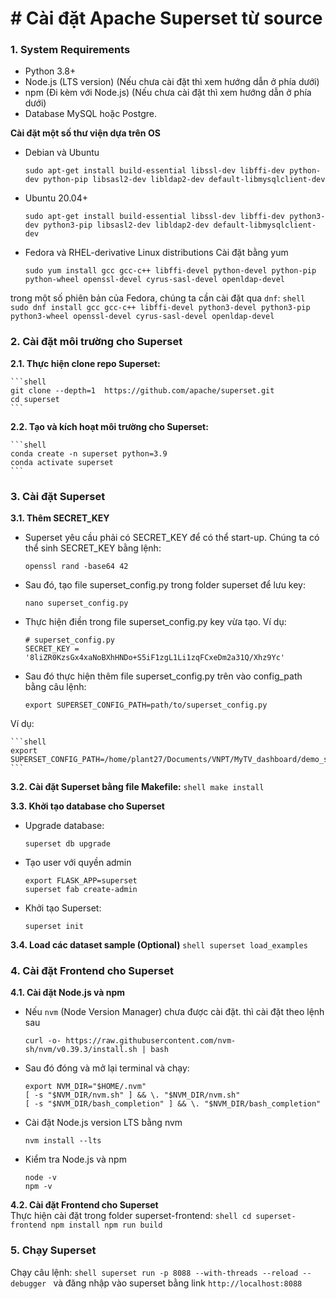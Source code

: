 # # Cài đặt Apache Superset từ source

### 1. System Requirements

* Python 3.8+
* Node.js (LTS version) (Nếu chưa cài đặt thì xem hướng dẫn ở phía dưới)
* npm (Đi kèm với Node.js) (Nếu chưa cài đặt thì xem hướng dẫn ở phía dưới)
* Database MySQL hoặc Postgre.

**Cài đặt một số thư viện dựa trên OS**
* Debian và Ubuntu
    ```shell
    sudo apt-get install build-essential libssl-dev libffi-dev python-dev python-pip libsasl2-dev libldap2-dev default-libmysqlclient-dev
    ```
    
* Ubuntu 20.04+
    ```shell
    sudo apt-get install build-essential libssl-dev libffi-dev python3-dev python3-pip libsasl2-dev libldap2-dev default-libmysqlclient-dev
    ```
    
* Fedora và RHEL-derivative Linux distributions
Cài đặt bằng yum
    ```shell
    sudo yum install gcc gcc-c++ libffi-devel python-devel python-pip python-wheel openssl-devel cyrus-sasl-devel openldap-devel
    ```
    
trong một số phiên bản của Fedora, chúng ta cần cài đặt qua `dnf`:
    ```shell
    sudo dnf install gcc gcc-c++ libffi-devel python3-devel python3-pip python3-wheel openssl-devel cyrus-sasl-devel openldap-devel
    ```
    


### 2. Cài đặt môi trường cho Superset

**2.1. Thực hiện clone repo Superset:**

    ```shell
    git clone --depth=1  https://github.com/apache/superset.git
    cd superset
    ```

**2.2. Tạo và kích hoạt môi trường cho Superset:**

    ```shell
    conda create -n superset python=3.9
    conda activate superset
    ```
### 3. Cài đặt Superset

**3.1. Thêm SECRET_KEY** 
* Superset yêu cầu phải có SECRET_KEY để có thể start-up. Chúng ta có thể sinh SECRET_KEY bằng lệnh:
    ```shell
    openssl rand -base64 42
    ```
    
* Sau đó, tạo file superset_config.py trong folder superset để lưu key:

    ```shell
    nano superset_config.py
    ```
    
* Thực hiện điền trong file superset_config.py key vừa tạo. Ví dụ:
    ```shell
    # superset_config.py
    SECRET_KEY = '8liZR0KzsGx4xaNoBXhHNDo+S5iF1zgL1Li1zqFCxeDm2a31Q/Xhz9Yc'
    ```
    
* Sau đó thực hiện thêm file superset_config.py trên vào config_path bằng câu lệnh:
    ```shell
    export SUPERSET_CONFIG_PATH=path/to/superset_config.py
    ```
Ví dụ: 

    ```shell
    export SUPERSET_CONFIG_PATH=/home/plant27/Documents/VNPT/MyTV_dashboard/demo_superset3/superset/superset_config.py
    ```

**3.2. Cài đặt Superset bằng file Makefile:**
    ```shell
    make install
    ```
    
**3.3. Khởi tạo database cho Superset**

* Upgrade database:
    ```shell
    superset db upgrade
    ```
    
* Tạo user với quyền admin
    ```shell
    export FLASK_APP=superset
    superset fab create-admin
    ```
    
* Khởi tạo Superset:
    ```shell
    superset init
    ```
    
**3.4. Load các dataset sample (Optional)**
    ```shell
    superset load_examples
    ```
    
### 4. Cài đặt Frontend cho Superset

**4.1. Cài đặt Node.js và npm**

* Nếu `nvm` (Node Version Manager) chưa được cài đặt. thì cài đặt theo lệnh sau
    ```shell
    curl -o- https://raw.githubusercontent.com/nvm-sh/nvm/v0.39.3/install.sh | bash
    ```
* Sau đó đóng và mở lại terminal và chạy:
    ```shell
    export NVM_DIR="$HOME/.nvm"
    [ -s "$NVM_DIR/nvm.sh" ] && \. "$NVM_DIR/nvm.sh"
    [ -s "$NVM_DIR/bash_completion" ] && \. "$NVM_DIR/bash_completion"
    ```

* Cài đặt Node.js version LTS bằng nvm
    ```shell
    nvm install --lts
    ```
* Kiểm tra Node.js và npm
    ```shell
    node -v
    npm -v
    ```

**4.2. Cài đặt Frontend cho Superset**    
Thực hiện cài đặt trong folder superset-frontend:
    ```shell
    cd superset-frontend
    npm install
    npm run build
    ```
    
### 5. Chạy Superset
Chạy câu lệnh: 
    ```shell
    superset run -p 8088 --with-threads --reload --debugger
    ```
và đăng nhập vào superset bằng link `http://localhost:8088`
